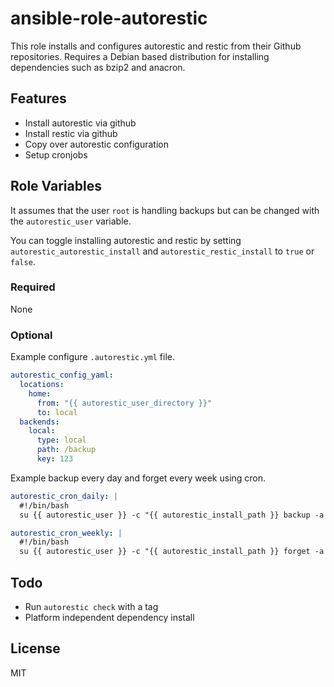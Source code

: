 # ansible-role-autorestic

This role installs and configures autorestic and restic from their Github repositories.
Requires a Debian based distribution for installing dependencies such as bzip2 and anacron.

## Features

- Install autorestic via github
- Install restic via github
- Copy over autorestic configuration
- Setup cronjobs

## Role Variables

It assumes that the user `root` is handling backups but can be changed with the `autorestic_user` variable.

You can toggle installing autorestic and restic by setting `autorestic_autorestic_install` and `autorestic_restic_install` to `true` or `false`.

### Required

None

### Optional

Example configure `.autorestic.yml` file.

```yaml
autorestic_config_yaml:
  locations:
    home:
      from: "{{ autorestic_user_directory }}"
      to: local
  backends:
    local:
      type: local
      path: /backup
      key: 123
```

Example backup every day and forget every week using cron.

```yaml
autorestic_cron_daily: |
  #!/bin/bash
  su {{ autorestic_user }} -c "{{ autorestic_install_path }} backup -a --ci -c {{ autorestic_config_path }}"

autorestic_cron_weekly: |
  #!/bin/bash
  su {{ autorestic_user }} -c "{{ autorestic_install_path }} forget -a --ci -c {{ autorestic_config_path }}"
```

## Todo

- Run `autorestic check` with a tag
- Platform independent dependency install

## License

MIT
